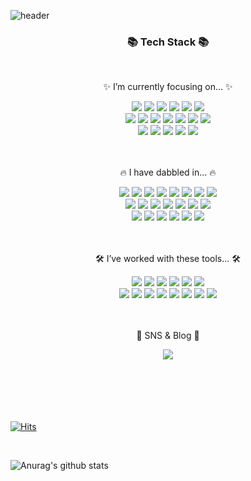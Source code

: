 ![header](https://capsule-render.vercel.app/api?type=waving&color=timeGradient&height=300&section=header&text=Hi~%20there👋&desc=Here%20is%20Programmer-may🌱%20GitHub&fontSize=50)

<div align=center>
	<h3>📚 Tech Stack 📚</h3>
  <br>
	<p>✨ I’m currently focusing on... ✨</p>
</div>
<div align="center">
	<img src="https://img.shields.io/badge/Java-007396?style=flat&logo=&logoColor=white" />
	<img src="https://img.shields.io/badge/Spring-6DB33F?style=flat&logo=Spring&logoColor=white" />
  <img src="https://img.shields.io/badge/SpringBoot-6DB33F?style=flat&logo=springboot&logoColor=white" />
  <img src="https://img.shields.io/badge/Spring Security-6DB33F?style=flat&logo=springsecurity&logoColor=white" />
  <img src="https://img.shields.io/badge/Spring Data JPA-6DB33F?style=flat&logo=Databricks&logoColor=white">
	<img src="https://img.shields.io/badge/JUnit5-25A162?style=flat&logo=junit5&logoColor=white"/>
  <br>
	<img src="https://img.shields.io/badge/Gradle-02303A?style=flat&logo=gradle&logoColor=white" />
  <img src="https://img.shields.io/badge/Nginx-009639?style=flat&logo=nginx&logoColor=white"/>
  <img src="https://img.shields.io/badge/Redis-DC382D?style=flat&logo=redis&logoColor=white"/>
  <img src="https://img.shields.io/badge/MySQL-4479A1?style=flat&logo=MySQL&logoColor=white" />
  <img src="https://img.shields.io/badge/Docker-2496ED?style=flat&logo=docker&logoColor=white"/>
  <img src="https://img.shields.io/badge/Github-181717?style=flat&logo=github&logoColor=white"/>
  <img src="https://img.shields.io/badge/Github Actions-2088FF?style=flat&logo=GitHubActions&logoColor=white"/>
  <br>
  <img src="https://img.shields.io/badge/Amazon EC2-FF9900?style=flat&logo=amazonec2&logoColor=white"/>
	<img src="https://img.shields.io/badge/Amazon RDS-527FFF?style=flat&logo=amazonrds&logoColor=white"/>
	<img src="https://img.shields.io/badge/Amazon Route 53-8C4FFF?style=flat&logo=amazonroute53&logoColor=white"/>
	<img src="https://img.shields.io/badge/Amazon S3-569A31?style=flat&logo=amazons3&logoColor=white"/>
	<img src="https://img.shields.io/badge/Amazon CloudWatch-FF4F8B?style=flat&logo=amazoncloudwatch&logoColor=white"/>
</div>
<br>
<br>
<div align=center>
	<p>🔥  I have dabbled in... 🔥</p>
</div>
<div align=center>
  <img src="https://img.shields.io/badge/Python-3776AB?style=flat&logo=python&logoColor=white" />
	<img src="https://img.shields.io/badge/HTML5-E34F26?style=flat&logo=HTML5&logoColor=white" />
	<img src="https://img.shields.io/badge/CSS3-1572B6?style=flat&logo=CSS3&logoColor=white" />
	<img src="https://img.shields.io/badge/JavaScript-F7DF1E?style=flat&logo=JavaScript&logoColor=white" />
	<img src="https://img.shields.io/badge/jQuery-0769AD?style=flat&logo=jQuery&logoColor=white" />
	<img src="https://img.shields.io/badge/Bootstrap-7952B3?style=flat&logo=Bootstrap&logoColor=white" />
	<img src="https://img.shields.io/badge/React-61DAFB?style=flat&logo=react&logoColor=white" />
	<img src="https://img.shields.io/badge/Thymeleaf-005F0F?style=flat&logo=thymeleaf&logoColor=white" />
  <br>
	<img src="https://img.shields.io/badge/Selenium-43B02A?style=flat&logo=Selenium&logoColor=white" />
  <img src="https://img.shields.io/badge/TensorFlow-FF6F00?style=flat&logo=tensorflow&logoColor=white" />
  <img src="https://img.shields.io/badge/Pandas-150458?style=flat&logo=pandas&logoColor=white" />
  <img src="https://img.shields.io/badge/Flask-000000?style=flat&logo=flask&logoColor=white" />
  <img src="https://img.shields.io/badge/Scikit learn-F7931E?style=flaCHA&logo=scikitlearn&logoColor=white" />
  <img src="https://img.shields.io/badge/Keras-D00000?style=flat&logo=keras&logoColor=white" />
  <img src="https://img.shields.io/badge/NumPy-013243?style=flat&logo=numpy&logoColor=white" />
  <br>
	<img src="https://img.shields.io/badge/Apache Maven-C71A36?style=flat&logo=apachemaven&logoColor=white" />
	<img src="https://img.shields.io/badge/Mybatis-000000?style=flat&logo=Fluentd&logoColor=white" />
  <img src="https://img.shields.io/badge/QueryDSL-0389CF?style=flat&logo=SingleStore&logoColor=white"/>
	<img src="https://img.shields.io/badge/Oracle%20SQL-F80000?style=flat&logo=Oracle&logoColor=white" />
  <img src="https://img.shields.io/badge/Firebase-FFCA28?style=flat&logo=firebase&logoColor=white"/>
  <img src="https://img.shields.io/badge/Heroku-430098?style=flat&logo=heroku&logoColor=white"/>
</div>
</div>
<br>
<br>
<div align=center>
	<p>🛠 I’ve worked with these tools... 🛠</p>
</div>
<div align=center>
  <img src="https://img.shields.io/badge/Intellij IDEA-000000?style=flat&logo=intellijidea&logoColor=white" />
  <img src="https://img.shields.io/badge/Eclipse%20IDE-2C2255?style=flat&logo=EclipseIDE&logoColor=white" />
  <img src="https://img.shields.io/badge/Visual%20Studio%20Code-007ACC?style=flat&logo=VisualStudioCode&logoColor=white" />
  <img src="https://img.shields.io/badge/Jupyter-F37626?style=flat&logo=jupyter&logoColor=white" />
  <img src="https://img.shields.io/badge/Android Studio-3DDC84?style=flat&logo=androidstudio&logoColor=white" />
  <img src="https://img.shields.io/badge/Swagger-85EA2D?style=flat&logo=swagger&logoColor=white" />
  <br>
  <img src="https://img.shields.io/badge/Apache JMeter-D22128?style=flat&logo=apachejmeter&logoColor=white" />
  <img src="https://img.shields.io/badge/Postman-FF6C37?style=flat&logo=postman&logoColor=white" />
  <img src="https://img.shields.io/badge/Slack-4A154B?style=flat&logo=slack&logoColor=white" />
  <img src="https://img.shields.io/badge/Discord-5865F2?style=flat&logo=discord&logoColor=white" />
  <img src="https://img.shields.io/badge/Figma-F24E1E?style=flat&logo=figma&logoColor=white" />
  <img src="https://img.shields.io/badge/Zoom-0B5CFF?style=flat&logo=zoom&logoColor=white" />
  <img src="https://img.shields.io/badge/Notion-000000?style=flat&logo=notion&logoColor=white" />
  <img src="https://img.shields.io/badge/LinkedIn-0A66C2?style=flat&logo=linkedin&logoColor=white" />
  <br>
</div>
<br>
<br>
<div align=center>
	<p>🎨 SNS & Blog 🎨</p>
</div>
<div align=center>
	<a href="https://programmer-may.tistory.com/" target="_blank">
		<img src="https://img.shields.io/badge/🍀오월의 코딩일지-34A853?style=flat&logo=Tistory&logoColor=white" />
  	</a>
	<br>
	<br>
</div>
<br>
<br>
<br>
<br>

[![Hits](https://hits.seeyoufarm.com/api/count/incr/badge.svg?url=https%3A%2F%2Fgithub.com%2FProgrammer-may%2Fhit-counter&count_bg=%2379C83D&title_bg=%23555555&icon=staffbase.svg&icon_color=%23D72020&title=hits&edge_flat=false)](https://hits.seeyoufarm.com)

<!--
**Programmer-may/Programmer-may** is a ✨ _special_ ✨ repository because its `README.md` (this file) appears on your GitHub profile.

Here are some ideas to get you started:

- 🔭 I’m currently working on ...
- 🌱 I’m currently learning ...
- 👯 I’m looking to collaborate on ...
- 🤔 I’m looking for help with ...
- 💬 Ask me about ...
- 📫 How to reach me: ...
- 😄 Pronouns: ...
- ⚡ Fun fact: ...
-->
<br>

![Anurag's github stats](https://github-readme-stats.vercel.app/api?username=Programmer-may&show_icons=true&theme=default&hide=stars,contribs,rank)
    

